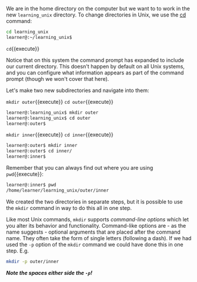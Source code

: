 
We are in the home directory on the computer but we want to to work in the new `learning_unix` directory. To change directories in Unix, we use the [cd][] command:

```bash
cd learning_unix
learner@:~/learning_unix$
```

`cd`{{execute}}

Notice that on this system the command prompt has expanded to include our current directory. This doesn't happen by default on all Unix systems, and you can configure what information appears as part of the command prompt (though we won't cover that here).

Let's make two new subdirectories and navigate into them:

`mkdir outer`{{execute}}
`cd outer`{{execute}}


```bash
learner@:learning_unix$ mkdir outer
learner@:learning_unix$ cd outer
learner@:outer$
```

`mkdir inner`{{execute}}
`cd inner`{{execute}}

```bash
learner@:outer$ mkdir inner
learner@:outer$ cd inner/
learner@:inner$
```

Remember that you can always find out where you are using `pwd`{{execute}}:

```bash
learner@:inner$ pwd
/home/learner/learning_unix/outer/inner
```

We created the two directories in separate steps, but it is possible to use the `mkdir` command in way to do this all in one step.

Like most Unix commands, `mkdir` supports *command-line options* which let you alter its behavior and functionality. Command-like options are - as the name suggests - optional arguments that are placed after the command name. They often take the form of single letters (following a dash). If we had used the `-p` option of the `mkdir` command we could have done this in one step. E.g.

```bash
mkdir -p outer/inner
```

***Note the spaces either side the `-p`!***

[cd]: http://en.wikipedia.org/wiki/Cd_(command)
